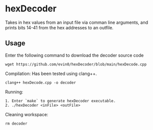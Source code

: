 # hexDecoder
Takes in hex values from an input file via comman line arguments, and
prints bits 14-41 from the hex addresses to an outfile.

## Usage
Enter the following command to download the decoder source code
```
wget https://github.com/evin0/hexDecoder/blob/main/hexDecode.cpp
```

Compilation:
Has been tested using clang++.
```
clang++ hexDecode.cpp -o decoder
```

Running:
```
1. Enter `make` to generate hexDecoder executable.
2. ./hexDecoder <inFile> <outFile>
```

Cleaning workspace:
```
rm decoder
```
